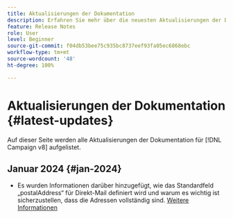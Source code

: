 ```yaml
---
title: Aktualisierungen der Dokumentation
description: Erfahren Sie mehr über die neuesten Aktualisierungen der Dokumentation
feature: Release Notes
role: User
level: Beginner
source-git-commit: f04db53bee75c935bc8737eef93fa05ec6868ebc
workflow-type: tm+mt
source-wordcount: '48'
ht-degree: 100%

---
```



# Aktualisierungen der Dokumentation {#latest-updates}

Auf dieser Seite werden alle Aktualisierungen der Dokumentation für [!DNL Campaign v8] aufgelistet.

## Januar 2024 {#jan-2024}

* Es wurden Informationen darüber hinzugefügt, wie das Standardfeld „postalAddress“ für Direkt-Mail definiert wird und warum es wichtig ist sicherzustellen, dass die Adressen vollständig sind. [Weitere Informationen](../send/direct-mail.md)
